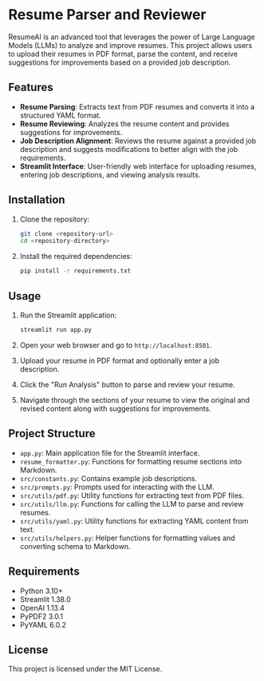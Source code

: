 # Resume Parser and Reviewer

ResumeAI is an advanced tool that leverages the power of Large Language Models (LLMs) to analyze and improve resumes. This project allows users to upload their resumes in PDF format, parse the content, and receive suggestions for improvements based on a provided job description.

## Features

- **Resume Parsing**: Extracts text from PDF resumes and converts it into a structured YAML format.
- **Resume Reviewing**: Analyzes the resume content and provides suggestions for improvements.
- **Job Description Alignment**: Reviews the resume against a provided job description and suggests modifications to better align with the job requirements.
- **Streamlit Interface**: User-friendly web interface for uploading resumes, entering job descriptions, and viewing analysis results.

## Installation

1. Clone the repository:
    ```sh
    git clone <repository-url>
    cd <repository-directory>
    ```

2. Install the required dependencies:
    ```sh
    pip install -r requirements.txt
    ```

## Usage

1. Run the Streamlit application:
    ```sh
    streamlit run app.py
    ```

2. Open your web browser and go to `http://localhost:8501`.

3. Upload your resume in PDF format and optionally enter a job description.

4. Click the "Run Analysis" button to parse and review your resume.

5. Navigate through the sections of your resume to view the original and revised content along with suggestions for improvements.

## Project Structure

- `app.py`: Main application file for the Streamlit interface.
- `resume_formatter.py`: Functions for formatting resume sections into Markdown.
- `src/constants.py`: Contains example job descriptions.
- `src/prompts.py`: Prompts used for interacting with the LLM.
- `src/utils/pdf.py`: Utility functions for extracting text from PDF files.
- `src/utils/llm.py`: Functions for calling the LLM to parse and review resumes.
- `src/utils/yaml.py`: Utility functions for extracting YAML content from text.
- `src/utils/helpers.py`: Helper functions for formatting values and converting schema to Markdown.

## Requirements

- Python 3.10+
- Streamlit 1.38.0
- OpenAI 1.13.4
- PyPDF2 3.0.1
- PyYAML 6.0.2

## License

This project is licensed under the MIT License.